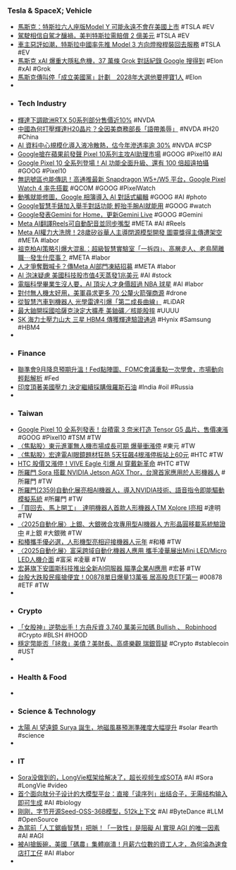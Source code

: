 ### Tesla & SpaceX; Vehicle
- [馬斯克：特斯拉六人座版Model Y 可能永遠不會在美國上市](https://news.cnyes.com/news/id/6119561) #TSLA #EV
- [駕駛相信自駕才釀禍，美判特斯拉需賠償 2 億美元](https://technews.tw/2025/08/21/tesla-lawsuit/) #TSLA #EV
- [車主惡評如潮，特斯拉中國率先推 Model 3 方向燈撥桿裝回去服務](https://technews.tw/2025/08/21/tesla-will-sell-you-back-the-turn-signal-stalk-it-removed-from-the-model-3/) #TSLA #EV
- [馬斯克 xAI 爆重大隱私危機，37 萬條 Grok 對話紀錄 Google 搜得到](https://infosecu.technews.tw/2025/08/21/elon-musks-xai-published-hundreds-of-thousands-of-grok-chatbot-conversations/) #Elon #xAI #Grok
- [馬斯克傳叫停「成立美國黨」計劃　2028年大選他要押寶1人](https://www.ettoday.net/news/20250821/3019108.htm) #Elon
-
- ### Tech Industry
- [輝達下調歐洲RTX 50系列部分售價近10%](https://news.cnyes.com/news/id/6119603) #NVDA
- [中國為何打壓輝達H20晶片？全因美商務部長「語帶羞辱」](https://news.cnyes.com/news/id/6119633) #NVDA #H20 #China
- [AI 資料中心規模化導入液冷散熱，估今年滲透率逾 30%](https://technews.tw/2025/08/21/ai-data-center-l2a-l2l/) #NVDA #CSP
- [Google搶在蘋果前發聲 Pixel 10系列主攻AI助理市場](https://news.cnyes.com/news/id/6119593) #GOOG #Pixel10 #AI
- [Google Pixel 10 全系列登場！AI 功能全面升級、還有 100 倍超遠拍攝](https://3c.ltn.com.tw/news/62945) #GOOG #Pixel10
- [無訊號區也能傳訊！高通推最新 Snapdragon W5+/W5 平台，Google Pixel Watch 4 率先搭載](https://technews.tw/2025/08/21/qualcomm-snapdragon-w5-gen-2-platform/) #QCOM #GOOG #PixelWatch
- [動嘴就能修圖，Google 相簿導入 AI 對話式編輯](https://technews.tw/2025/08/21/google-photos-ai-editing/) #GOOG #AI #photo
- [Google智慧手錶加入舉手對話功能 輕抬手腕AI就能用](https://www.cna.com.tw/news/ait/202508210108.aspx) #GOOG #watch
- [Google發表Gemini for Home，更新Gemini Live](https://www.ithome.com.tw/news/170741) #GOOG #Gemini
- [Meta AI翻譯Reels可自動配音並同步嘴型](https://www.ithome.com.tw/news/170733) #META #AI #Reels
- [Meta AI權力大洗牌！28歲矽谷華人主導閉源模型開發 圖靈獎得主傳遭架空](https://news.cnyes.com/news/id/6118844) #META #labor
- [祖克柏AI策略引爆大混亂：超級智慧實驗室「一拆四」、高層走人、老鳥鬧離職⋯發生什麼事？](https://www.bnext.com.tw/article/84247/meta-ai-talent) #META #labor
- [人才爭奪戰喊卡？傳Meta AI部門凍結招募](https://www.moneydj.com/kmdj/news/newsviewer.aspx?a=3ee0930b-97ba-491e-95d4-2f14c5775be0) #META #labor
- [AI 泡沫疑慮 美國科技股市值4天蒸發1兆美元](https://money.udn.com/money/story/123398/8952910) #AI #stock
- [電腦科學畢業生沒人要，AI 頂尖人才身價超過 NBA 球星](https://technews.tw/2025/08/21/ai-super-talent-has-the-same-value-as-super-athlete/) #AI #labor
- [對付無人機太好用，美軍尋求更多 70 公釐火箭彈商源](https://technews.tw/2025/08/21/us-army-is-seeking-more-70mm-rockets-sources-for-counter-drone-munition-stockpile/) #drone
- [從智慧汽車到機器人 光學雷達引爆「第二成長曲線」](https://news.cnyes.com/news/id/6120521) #LiDAR
- [最大鈾開採國哈薩克決定大擴產 美鈾礦／核能股摔](https://finance.technews.tw/2025/08/21/kazakhstan-expands-uranium-mining-us-uranium-stocks-fall/) #UUUU
- [SK 海力士壓力山大 三星 HBM4 傳獲輝達驗證通過](https://technews.tw/2025/08/21/samsungs-hbm4-sample-reportedly-passes-nvidias-test-production-imminent/) #Hynix #Samsung #HBM4
-
- ### Finance
- [聯準會9月降息預期升溫！Fed點陣圖、FOMC會議重點一次學會，市場動向輕鬆解析](https://news.cnyes.com/news/id/6120437) #Fed
- [印度頂著美國壓力 決定繼續採購俄羅斯石油](https://news.cnyes.com/news/id/6120233) #India #oil #Russia
-
- ### Taiwan
- [Google Pixel 10 全系列發表！台積電 3 奈米打造 Tensor G5 晶片、售價凍漲](https://ccc.technews.tw/2025/08/21/google-pixel-10-series-unveiled/) #GOOG #Pixel10 #TSM #TW
- [〈焦點股〉東元進軍無人機市場成長可期 爆量衝漲停](https://news.cnyes.com/news/id/6039085) #東元 #TW
- [〈焦點股〉宏達電AI眼鏡題材狂熱 5天狂飆4根漲停板站上60元](https://news.cnyes.com/news/id/6119884) #HTC #TW
- [HTC 股價又漲停！VIVE Eagle 引爆 AI 穿戴新革命](https://www.taiwanhot.net/news/1111834/HTC+股價又漲停！VIVE+Eagle+引爆+AI+穿戴新革命) #HTC #TW
- [所羅門 Sora 搭載 NVIDIA Jetson AGX Thor，台灣首家應用於人形機器人](https://technews.tw/2025/08/20/solomon-sora-nv/) #所羅門 #TW
- [所羅門(2359)自動化展亮相AI機器人，導入NVIDIA技術、語音指令即能驅動模擬系統](https://uanalyze.com.tw/articles/4184829394) #所羅門 #TW
- [「買回去、馬上開工」　達明機器人首款人形機器人TM Xplore I亮相](https://www.wealth.com.tw/articles/70c13aad-47cf-4600-abab-7c00fa2f2eb0) #達明 #TW
- [〈2025自動化展〉上銀、大銀微合攻專用型AI機器人 方形晶圓移載系統驗證中](https://news.cnyes.com/news/id/6119067) #上銀 #大銀微 #TW
- [和椿攜手優必選，人形機型亮相迎接機器人元年](https://technews.tw/2025/08/21/aurotek/) #和椿 #TW
- [〈2025自動化展〉富采跨域自動化機器人應用 攜手凌華展出Mini LED/Micro LED人機介面](https://news.cnyes.com/news/id/6120337) #富采 #凌華 #TW
- [宏碁旗下安圖斯科技推出全新AI伺服器 瞄準企業AI應用](https://news.cnyes.com/news/id/6120432) #宏碁 #TW
- [台股大跌股民瘋搶便宜！00878單日爆量13萬張 居高股息ETF第一](https://news.cnyes.com/news/id/6119849) #00878 #ETF #TW
-
- ### Crypto
- [「女股神」逆勢出手！方舟斥資 3,740 萬美元加碼 Bullish 、 Robinhood](https://blockcast.it/2025/08/20/ark-invest-buys-21-million-in-bullish-and-16-million-in-robinhood/) #Crypto #BLSH #HOOD
- [穩定幣能否「拯救」美債？美財長、高盛樂觀 瑞銀質疑](https://news.cnyes.com/news/id/6120372) #Crypto #stablecoin #UST
-
- ### Health & Food
-
- ### Science & Technology
- [太陽 AI 望遠鏡 Surya 誕生，地磁風暴預測準確度大幅提升](https://technews.tw/2025/08/21/ibm-and-nasa-are-open-sourcing-surya/) #solar #earth #science
-
- ### IT
- [Sora没做到的，LongVie框架给解决了，超长视频生成SOTA](https://www.jiqizhixin.com/articles/2025-08-20-9) #AI #Sora #LongVie #video
- [首个面向肽分子设计的大模型平台：直接「读序列」出结合子，无需结构输入即可生成](https://www.jiqizhixin.com/articles/2025-08-20-7) #AI #biology
- [刚刚，字节开源Seed-OSS-36B模型，512k上下文](https://www.jiqizhixin.com/articles/2025-08-21-2) #AI #ByteDance #LLM #OpenSource
- [為當前「人工鋸齒智慧」把脈！「一致性」是阻礙 AI 實現 AGI 的唯一因素](https://technews.tw/2025/08/21/the-ceo-of-google-deepmind-says-one-flaw-is-holding-ai-back-from-reaching-full-agi/) #AI #AGI
- [被AI搶飯碗，美國「碼農」集體崩潰！月薪六位數的資工人才，為何淪為速食店打工仔](https://tw.news.yahoo.com/被ai搶飯碗-美國-碼農-集體崩潰-月薪六位數的資工人才-050000975.html) #AI #labor
-